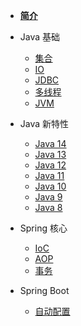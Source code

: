 - [**简介**](README.md)

- Java 基础
  - [集合](java/collection.md)
  - [IO](java/io.md)
  - [JDBC](java/jdbc.md)
  - [多线程](java/thread.md)
  - [JVM](java/jvm.md)

- Java 新特性
  - [Java 14](java-feature/java14.md)
  - [Java 13](java-feature/java13.md)
  - [Java 12](java-feature/java12.md)
  - [Java 11](java-feature/java11.md)
  - [Java 10](java-feature/java10.md)
  - [Java 9](java-feature/java9.md)
  - [Java 8](java-feature/java8.md)

- Spring 核心
  - [IoC](spring/ioc.md)
  - [AOP](spring/aop.md)
  - [事务](spring/transcation.md)

- Spring Boot
  - [自动配置](spring-boot/auto-config.md)